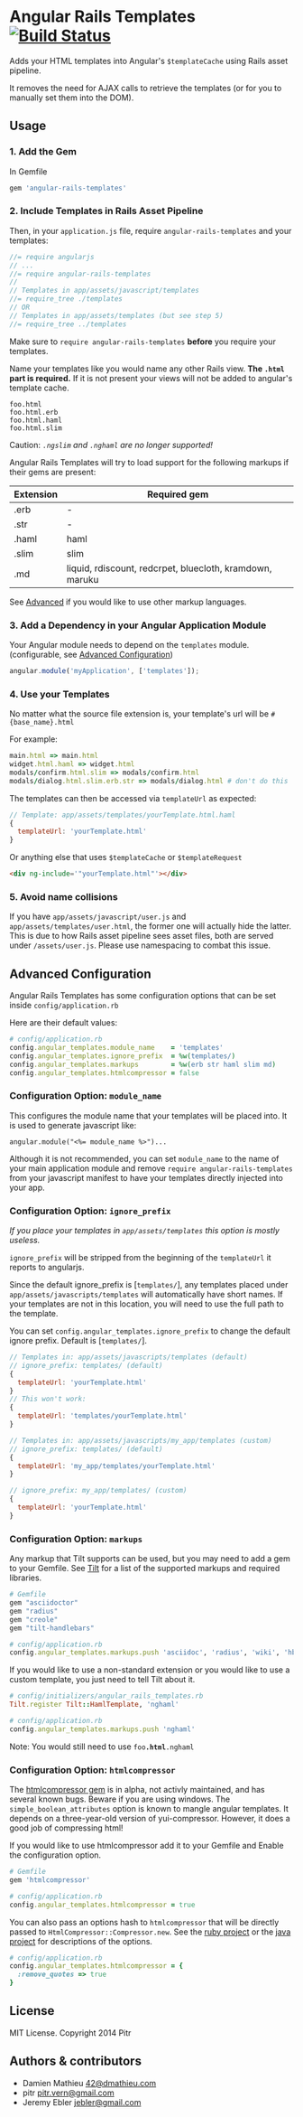 # Angular Rails Templates [![Build Status](https://secure.travis-ci.org/pitr/angular-rails-templates.png?branch=master)](http://travis-ci.org/pitr/angular-rails-templates)

Adds your HTML templates into Angular's `$templateCache` using Rails asset pipeline.

It removes the need for AJAX calls to retrieve the templates (or for you to manually set them into the DOM).

## Usage

### 1. Add the Gem

In Gemfile

```ruby
gem 'angular-rails-templates'
```

### 2. Include Templates in Rails Asset Pipeline

Then, in your `application.js` file, require `angular-rails-templates` and your templates:

```javascript
//= require angularjs
// ...
//= require angular-rails-templates
//
// Templates in app/assets/javascript/templates
//= require_tree ./templates
// OR
// Templates in app/assets/templates (but see step 5)
//= require_tree ../templates
```

Make sure to `require angular-rails-templates` **before** you require your templates.

Name your templates like you would name any other Rails view. **The `.html` part is required.** If it is not present your views will not be added to angular's template cache.

```
foo.html
foo.html.erb
foo.html.haml
foo.html.slim
```

Caution: *`.ngslim` and `.nghaml` are no longer supported!*

Angular Rails Templates will try to load support for the following markups if their gems are present:

| Extension | Required gem                                             |
|---------- |----------------------------------------------------------|
| .erb      | -                                                        |
| .str      | -                                                        |
| .haml     | haml                                                     |
| .slim     | slim                                                     |
| .md       | liquid, rdiscount, redcrpet, bluecloth, kramdown, maruku |

See [Advanced](#advanced-configuration) if you would like to use other markup languages.

### 3. Add a Dependency in your Angular Application Module

Your Angular module needs to depend on the `templates` module. (configurable, see [Advanced Configuration](#configuration-option-module_name))

```javascript
angular.module('myApplication', ['templates']);
```

### 4. Use your Templates

No matter what the source file extension is, your template's url will be  `#{base_name}.html`

For example:
```ruby
main.html => main.html
widget.html.haml => widget.html
modals/confirm.html.slim => modals/confirm.html
modals/dialog.html.slim.erb.str => modals/dialog.html # don't do this
```

The templates can then be accessed via `templateUrl` as expected:

```javascript
// Template: app/assets/templates/yourTemplate.html.haml
{
  templateUrl: 'yourTemplate.html'
}
```

Or anything else that uses `$templateCache` or `$templateRequest`

```html
<div ng-include='"yourTemplate.html"'></div>
```

### 5. Avoid name collisions

If you have `app/assets/javascript/user.js` and `app/assets/templates/user.html`, the former one will actually hide the latter. This is due to how Rails asset pipeline sees asset files, both are served under `/assets/user.js`. Please use namespacing to combat this issue.

## Advanced Configuration

Angular Rails Templates has some configuration options that can be set inside `config/application.rb`

Here are their default values:
```ruby
# config/application.rb
config.angular_templates.module_name    = 'templates'
config.angular_templates.ignore_prefix  = %w(templates/)
config.angular_templates.markups        = %w(erb str haml slim md)
config.angular_templates.htmlcompressor = false
```

### Configuration Option: `module_name`

This configures the module name that your templates will be placed into.
It is used to generate javascript like:

```javascipt
angular.module("<%= module_name %>")...
```

Although it is not recommended, you can set `module_name` to the name of your main application module and remove `require angular-rails-templates` from your javascript manifest to have your templates directly injected into your app.

### Configuration Option: `ignore_prefix`

*If you place your templates in `app/assets/templates` this option is mostly useless.*

`ignore_prefix` will be stripped from the beginning of the `templateUrl` it reports to angularjs.

Since the default ignore_prefix is [`templates/`], any templates placed under `app/assets/javascripts/templates` will automatically have short names. If your templates are not in this location, you will need to use the full path to the template.

You can set `config.angular_templates.ignore_prefix` to change the default ignore prefix. Default is [`templates/`].


``` javascript
// Templates in: app/assets/javascripts/templates (default)
// ignore_prefix: templates/ (default)
{
  templateUrl: 'yourTemplate.html'
}
// This won't work:
{
  templateUrl: 'templates/yourTemplate.html'
}
```

``` javascript
// Templates in: app/assets/javascripts/my_app/templates (custom)
// ignore_prefix: templates/ (default)
{
  templateUrl: 'my_app/templates/yourTemplate.html'
}

// ignore_prefix: my_app/templates/ (custom)
{
  templateUrl: 'yourTemplate.html'
}
```


### Configuration Option: `markups`

Any markup that Tilt supports can be used, but you may need to add a gem to your Gemfile. See [Tilt](https://github.com/rtomayko/tilt) for a list of the supported markups and required libraries.

```ruby
# Gemfile
gem "asciidoctor"
gem "radius"
gem "creole"
gem "tilt-handlebars"

# config/application.rb
config.angular_templates.markups.push 'asciidoc', 'radius', 'wiki', 'hbs'
```
If you would like to use a non-standard extension or you would like to use a custom template, you just need to tell Tilt about it.

```ruby
# config/initializers/angular_rails_templates.rb
Tilt.register Tilt::HamlTemplate, 'nghaml'

# config/application.rb
config.angular_templates.markups.push 'nghaml'
```
Note: You would still need to use `foo`**`.html`**`.nghaml`


### Configuration Option: `htmlcompressor`

The [htmlcompressor gem](https://github.com/paolochiodi/htmlcompressor) is in alpha, not activly maintained, and has several known bugs. Beware if you are using windows. The `simple_boolean_attributes` option is known to mangle angular templates. It depends on a three-year-old version of yui-compressor. However, it does a good job of compressing html!

If you would like to use htmlcompressor add it to your Gemfile and Enable the configuration option.

```ruby
# Gemfile
gem 'htmlcompressor'
```

```ruby
# config/application.rb
config.angular_templates.htmlcompressor = true
```

You can also pass an options hash to `htmlcompressor` that will be directly passed to ```HtmlCompressor::Compressor.new```. See the [ruby project](https://github.com/paolochiodi/htmlcompressor#usage) or the [java project](https://code.google.com/p/htmlcompressor/#Compressing_HTML_and_XML_files_from_a_command_line) for descriptions of the options.

```ruby
# config/application.rb
config.angular_templates.htmlcompressor = {
  :remove_quotes => true
}
```


## License

MIT License. Copyright 2014 Pitr

## Authors & contributors

* Damien Mathieu <42@dmathieu.com>
* pitr <pitr.vern@gmail.com>
* Jeremy Ebler <jebler@gmail.com>
